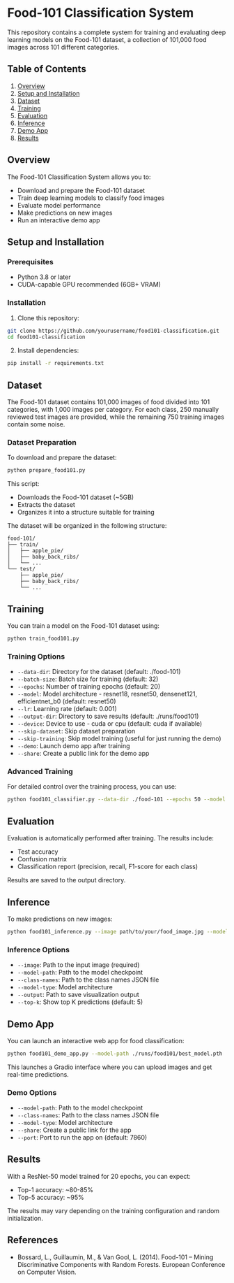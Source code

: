 # Food-101 Classification System

This repository contains a complete system for training and evaluating deep learning models on the Food-101 dataset, a collection of 101,000 food images across 101 different categories.

## Table of Contents

1. [Overview](#overview)
2. [Setup and Installation](#setup-and-installation)
3. [Dataset](#dataset)
4. [Training](#training)
5. [Evaluation](#evaluation)
6. [Inference](#inference)
7. [Demo App](#demo-app)
8. [Results](#results)

## Overview

The Food-101 Classification System allows you to:

- Download and prepare the Food-101 dataset
- Train deep learning models to classify food images
- Evaluate model performance
- Make predictions on new images
- Run an interactive demo app

## Setup and Installation

### Prerequisites

- Python 3.8 or later
- CUDA-capable GPU recommended (6GB+ VRAM)

### Installation

1. Clone this repository:
```bash
git clone https://github.com/yourusername/food101-classification.git
cd food101-classification
```

2. Install dependencies:
```bash
pip install -r requirements.txt
```

## Dataset

The Food-101 dataset contains 101,000 images of food divided into 101 categories, with 1,000 images per category. For each class, 250 manually reviewed test images are provided, while the remaining 750 training images contain some noise.

### Dataset Preparation

To download and prepare the dataset:

```bash
python prepare_food101.py
```

This script:
- Downloads the Food-101 dataset (~5GB)
- Extracts the dataset
- Organizes it into a structure suitable for training

The dataset will be organized in the following structure:
```
food-101/
├── train/
│   ├── apple_pie/
│   ├── baby_back_ribs/
│   └── ...
└── test/
    ├── apple_pie/
    ├── baby_back_ribs/
    └── ...
```

## Training

You can train a model on the Food-101 dataset using:

```bash
python train_food101.py
```

### Training Options

- `--data-dir`: Directory for the dataset (default: ./food-101)
- `--batch-size`: Batch size for training (default: 32)
- `--epochs`: Number of training epochs (default: 20)
- `--model`: Model architecture - resnet18, resnet50, densenet121, efficientnet_b0 (default: resnet50)
- `--lr`: Learning rate (default: 0.001)
- `--output-dir`: Directory to save results (default: ./runs/food101)
- `--device`: Device to use - cuda or cpu (default: cuda if available)
- `--skip-dataset`: Skip dataset preparation
- `--skip-training`: Skip model training (useful for just running the demo)
- `--demo`: Launch demo app after training
- `--share`: Create a public link for the demo app

### Advanced Training

For detailed control over the training process, you can use:

```bash
python food101_classifier.py --data-dir ./food-101 --epochs 50 --model efficientnet_b0
```

## Evaluation

Evaluation is automatically performed after training. The results include:

- Test accuracy
- Confusion matrix
- Classification report (precision, recall, F1-score for each class)

Results are saved to the output directory.

## Inference

To make predictions on new images:

```bash
python food101_inference.py --image path/to/your/food_image.jpg --model-path ./runs/food101/best_model.pth
```

### Inference Options

- `--image`: Path to the input image (required)
- `--model-path`: Path to the model checkpoint
- `--class-names`: Path to the class names JSON file
- `--model-type`: Model architecture
- `--output`: Path to save visualization output
- `--top-k`: Show top K predictions (default: 5)

## Demo App

You can launch an interactive web app for food classification:

```bash
python food101_demo_app.py --model-path ./runs/food101/best_model.pth
```

This launches a Gradio interface where you can upload images and get real-time predictions.

### Demo Options

- `--model-path`: Path to the model checkpoint
- `--class-names`: Path to the class names JSON file
- `--model-type`: Model architecture
- `--share`: Create a public link for the app
- `--port`: Port to run the app on (default: 7860)

## Results

With a ResNet-50 model trained for 20 epochs, you can expect:

- Top-1 accuracy: ~80-85%
- Top-5 accuracy: ~95%

The results may vary depending on the training configuration and random initialization.

## References

- Bossard, L., Guillaumin, M., & Van Gool, L. (2014). Food-101 – Mining Discriminative Components with Random Forests. European Conference on Computer Vision.
